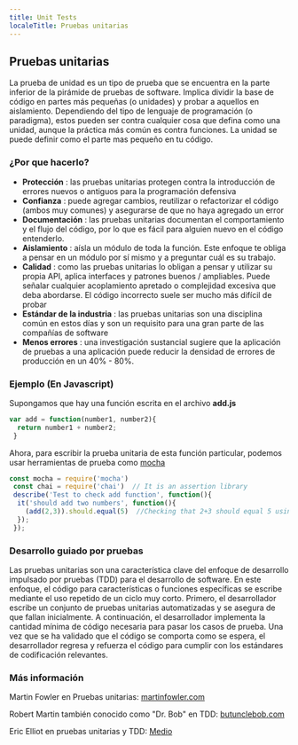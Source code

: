 ```yaml
---
title: Unit Tests
localeTitle: Pruebas unitarias
---
```

## Pruebas unitarias

La prueba de unidad es un tipo de prueba que se encuentra en la parte inferior de la pirámide de pruebas de software. Implica dividir la base de código en partes más pequeñas (o unidades) y probar a aquellos en aislamiento. Dependiendo del tipo de lenguaje de programación (o paradigma), estos pueden ser contra cualquier cosa que defina como una unidad, aunque la práctica más común es contra funciones. La unidad se puede definir como el parte mas pequeño en tu código.

### ¿Por que hacerlo?

*   **Protección** : las pruebas unitarias protegen contra la introducción de errores nuevos o antiguos para la programación defensiva
*   **Confianza** : puede agregar cambios, reutilizar o refactorizar el código (ambos muy comunes) y asegurarse de que no haya agregado un error
*   **Documentación** : las pruebas unitarias documentan el comportamiento y el flujo del código, por lo que es fácil para alguien nuevo en el código entenderlo.
*   **Aislamiento** : aísla un módulo de toda la función. Este enfoque te obliga a pensar en un módulo por sí mismo y a preguntar cuál es su trabajo.
*   **Calidad** : como las pruebas unitarias lo obligan a pensar y utilizar su propia API, aplica interfaces y patrones buenos / ampliables. Puede señalar cualquier acoplamiento apretado o complejidad excesiva que deba abordarse. El código incorrecto suele ser mucho más difícil de probar
*   **Estándar de la industria** : las pruebas unitarias son una disciplina común en estos días y son un requisito para una gran parte de las compañías de software
*   **Menos errores** : una investigación sustancial sugiere que la aplicación de pruebas a una aplicación puede reducir la densidad de errores de producción en un 40% - 80%.

### Ejemplo (En Javascript)

Supongamos que hay una función escrita en el archivo **add.js**

```javascript
var add = function(number1, number2){ 
  return number1 + number2; 
 } 
```

Ahora, para escribir la prueba unitaria de esta función particular, podemos usar herramientas de prueba como [mocha](http://mochajs.org/)

```javascript
const mocha = require('mocha') 
 const chai = require('chai')  // It is an assertion library 
 describe('Test to check add function', function(){ 
  it('should add two numbers', function(){ 
    (add(2,3)).should.equal(5)  //Checking that 2+3 should equal 5 using the given add function 
  }); 
 }); 
```

### Desarrollo guiado por pruebas

Las pruebas unitarias son una característica clave del enfoque de desarrollo impulsado por pruebas (TDD) para el desarrollo de software. En este enfoque, el código para características o funciones específicas se escribe mediante el uso repetido de un ciclo muy corto. Primero, el desarrollador escribe un conjunto de pruebas unitarias automatizadas y se asegura de que fallan inicialmente. A continuación, el desarrollador implementa la cantidad mínima de código necesaria para pasar los casos de prueba. Una vez que se ha validado que el código se comporta como se espera, el desarrollador regresa y refuerza el código para cumplir con los estándares de codificación relevantes.

### Más información

Martin Fowler en Pruebas unitarias: [martinfowler.com](https://www.martinfowler.com/bliki/UnitTest.html)

Robert Martin también conocido como "Dr. Bob" en TDD: [butunclebob.com](http://www.butunclebob.com/ArticleS.UncleBob.TheThreeRulesOfTdd)

Eric Elliot en pruebas unitarias y TDD: [Medio](https://medium.com/javascript-scene/5-common-misconceptions-about-tdd-unit-tests-863d5beb3ce9)

